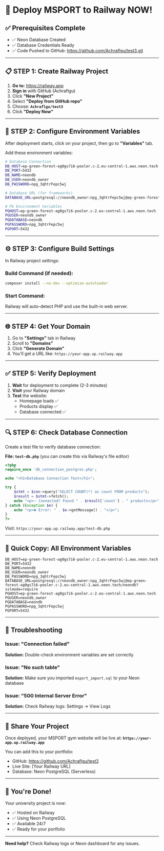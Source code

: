 # 🚀 Deploy MSPORT to Railway NOW!

## ✅ Prerequisites Complete
- ✅ Neon Database Created
- ✅ Database Credentials Ready
- ✅ Code Pushed to GitHub: https://github.com/Achraflgu/test3.git

---

## 📋 STEP 1: Create Railway Project

1. **Go to:** https://railway.app
2. **Sign in** with GitHub (Achraflgu)
3. Click **"New Project"**
4. Select **"Deploy from GitHub repo"**
5. Choose: **`Achraflgu/test3`**
6. Click **"Deploy Now"**

---

## 🔧 STEP 2: Configure Environment Variables

After deployment starts, click on your project, then go to **"Variables"** tab.

Add these environment variables:

```bash
# Database Connection
DB_HOST=ep-green-forest-ag0gs7i6-pooler.c-2.eu-central-1.aws.neon.tech
DB_PORT=5432
DB_NAME=neondb
DB_USER=neondb_owner
DB_PASSWORD=npg_3qhtrFepc5wj

# Database URL (for frameworks)
DATABASE_URL=postgresql://neondb_owner:npg_3qhtrFepc5wj@ep-green-forest-ag0gs7i6-pooler.c-2.eu-central-1.aws.neon.tech/neondb?sslmode=require

# PG Environment Variables
PGHOST=ep-green-forest-ag0gs7i6-pooler.c-2.eu-central-1.aws.neon.tech
PGUSER=neondb_owner
PGDATABASE=neondb
PGPASSWORD=npg_3qhtrFepc5wj
PGPORT=5432
```

---

## ⚙️ STEP 3: Configure Build Settings

In Railway project settings:

### Build Command (if needed):
```bash
composer install --no-dev --optimize-autoloader
```

### Start Command:
Railway will auto-detect PHP and use the built-in web server.

---

## 🌐 STEP 4: Get Your Domain

1. Go to **"Settings"** tab in Railway
2. Scroll to **"Domains"**
3. Click **"Generate Domain"**
4. You'll get a URL like: `https://your-app.up.railway.app`

---

## ✅ STEP 5: Verify Deployment

1. **Wait** for deployment to complete (2-3 minutes)
2. **Visit** your Railway domain
3. **Test** the website:
   - Homepage loads ✅
   - Products display ✅
   - Database connected ✅

---

## 🔍 STEP 6: Check Database Connection

Create a test file to verify database connection:

**File: `test-db.php`** (you can create this via Railway's file editor)

```php
<?php
require_once 'db_connection_postgres.php';

echo "<h1>Database Connection Test</h1>";

try {
    $stmt = $con->query("SELECT COUNT(*) as count FROM products");
    $result = $stmt->fetch();
    echo "<p>✅ Connected! Found " . $result['count'] . " products</p>";
} catch (Exception $e) {
    echo "<p>❌ Error: " . $e->getMessage() . "</p>";
}
?>
```

Visit: `https://your-app.up.railway.app/test-db.php`

---

## 🎯 Quick Copy: All Environment Variables

```env
DB_HOST=ep-green-forest-ag0gs7i6-pooler.c-2.eu-central-1.aws.neon.tech
DB_PORT=5432
DB_NAME=neondb
DB_USER=neondb_owner
DB_PASSWORD=npg_3qhtrFepc5wj
DATABASE_URL=postgresql://neondb_owner:npg_3qhtrFepc5wj@ep-green-forest-ag0gs7i6-pooler.c-2.eu-central-1.aws.neon.tech/neondb?sslmode=require
PGHOST=ep-green-forest-ag0gs7i6-pooler.c-2.eu-central-1.aws.neon.tech
PGUSER=neondb_owner
PGDATABASE=neondb
PGPASSWORD=npg_3qhtrFepc5wj
PGPORT=5432
```

---

## 🐛 Troubleshooting

### Issue: "Connection failed"
**Solution:** Double-check environment variables are set correctly

### Issue: "No such table"
**Solution:** Make sure you imported `msport_import.sql` to your Neon database

### Issue: "500 Internal Server Error"
**Solution:** Check Railway logs: Settings → View Logs

---

## 📱 Share Your Project

Once deployed, your MSPORT gym website will be live at:
**`https://your-app.up.railway.app`**

You can add this to your portfolio:
- GitHub: https://github.com/Achraflgu/test3
- Live Site: [Your Railway URL]
- Database: Neon PostgreSQL (Serverless)

---

## 🎉 You're Done!

Your university project is now:
- ✅ Hosted on Railway
- ✅ Using Neon PostgreSQL
- ✅ Available 24/7
- ✅ Ready for your portfolio

---

**Need help?** Check Railway logs or Neon dashboard for any issues.

